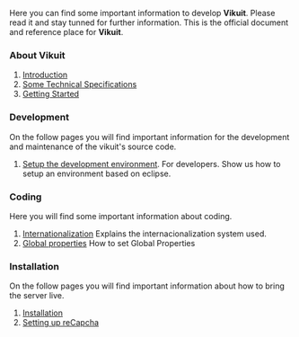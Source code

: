 Here you can find some important information to develop **Vikuit**. Please read it and stay tunned for further information. This is the official document and reference place for **Vikuit**.

### About Vikuit ###

  1. [Introduction](Introduction.md)
  1. [Some Technical Specifications](TechnicalSpecifications.md)
  1. [Getting Started](GettingStarted.md)


### Development ###

On the follow pages you will find important information for the development and maintenance of the vikuit's source code.

  1. [Setup the development environment](SetupDevelopmentEnvironment.md). For developers. Show us how to setup an environment based on eclipse.


### Coding ###

Here you will find some important information about coding.

  1. [Internationalization](Internationalization.md) Explains the internacionalization system used.
  1. [Global properties](GlobalProperties.md) How to set Global Properties

### Installation ###

On the follow pages you will find important information about how to bring the server live.

  1. [Installation](Installation.md)
  1. [Setting up reCapcha](SettingreCaptcha.md)